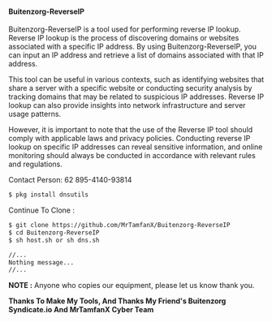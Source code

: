 #### Buitenzorg-ReverseIP
Buitenzorg-ReverseIP is a tool used for performing reverse IP lookup. Reverse IP lookup is the process of discovering domains or websites associated with a specific IP address. By using Buitenzorg-ReverseIP, you can input an IP address and retrieve a list of domains associated with that IP address.

This tool can be useful in various contexts, such as identifying websites that share a server with a specific website or conducting security analysis by tracking domains that may be related to suspicious IP addresses. Reverse IP lookup can also provide insights into network infrastructure and server usage patterns.

However, it is important to note that the use of the Reverse IP tool should comply with applicable laws and privacy policies. Conducting reverse IP lookup on specific IP addresses can reveal sensitive information, and online monitoring should always be conducted in accordance with relevant rules and regulations.

Contact Person: 62 895-4140-93814

```html
$ pkg install dnsutils
```
Continue To Clone  :
```html
$ git clone https://github.com/MrTamfanX/Buitenzorg-ReverseIP
$ cd Buitenzorg-ReverseIP
$ sh host.sh or sh dns.sh

//...
Nothing message...
//...
```

**NOTE :** Anyone who copies our equipment, please let us know thank you.

**Thanks To Make My Tools, And Thanks My Friend's Buitenzorg Syndicate.io And MrTamfanX Cyber Team**